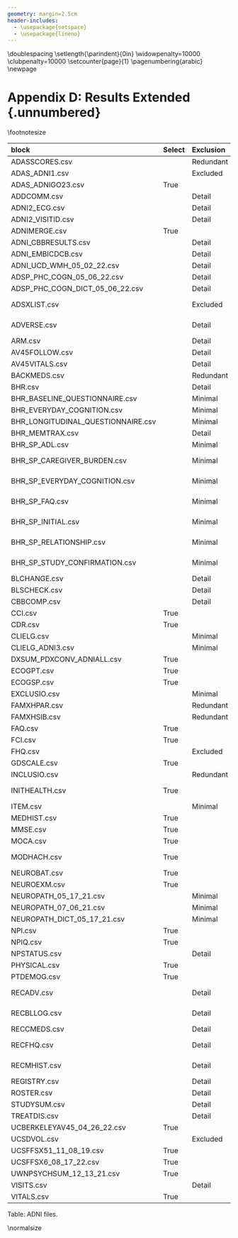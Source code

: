 ```yaml
---
geometry: margin=2.5cm
header-includes:
  - \usepackage{setspace}
  - \usepackage{lineno}
---
```


\doublespacing
\setlength{\parindent}{0in}
\widowpenalty=10000
\clubpenalty=10000
\setcounter{page}{1}
\pagenumbering{arabic}
\newpage

# Appendix D: Results Extended {.unnumbered}


\footnotesize

| block                              | Select   | Exclusion   | Category       |
|:-----------------------------------|:---------|:------------|:---------------|
| ADASSCORES.csv                     |          | Redundant   | npa            |
| ADAS_ADNI1.csv                     |          | Excluded    | npa            |
| ADAS_ADNIGO23.csv                  | True     |             | npa            |
| ADDCOMM.csv                        |          | Detail      | npa            |
| ADNI2_ECG.csv                      |          | Detail      | physical       |
| ADNI2_VISITID.csv                  |          | Detail      | additional     |
| ADNIMERGE.csv                      | True     |             | demographics   |
| ADNI_CBBRESULTS.csv                |          | Detail      | additional     |
| ADNI_EMBICDCB.csv                  |          | Detail      | additional     |
| ADNI_UCD_WMH_05_02_22.csv          |          | Detail      | nimg           |
| ADSP_PHC_COGN_05_06_22.csv         |          | Detail      | npa            |
| ADSP_PHC_COGN_DICT_05_06_22.csv    |          | Detail      | npa            |
| ADSXLIST.csv                       |          | Excluded    | health-history |
| ADVERSE.csv                        |          | Detail      | health-history |
| ARM.csv                            |          | Detail      | physical       |
| AV45FOLLOW.csv                     |          | Detail      | physical       |
| AV45VITALS.csv                     |          | Detail      |                |
| BACKMEDS.csv                       |          | Redundant   | medications    |
| BHR.csv                            |          | Detail      | additional     |
| BHR_BASELINE_QUESTIONNAIRE.csv     |          | Minimal     | additional     |
| BHR_EVERYDAY_COGNITION.csv         |          | Minimal     | impair         |
| BHR_LONGITUDINAL_QUESTIONNAIRE.csv |          | Minimal     | additional     |
| BHR_MEMTRAX.csv                    |          | Detail      | npa            |
| BHR_SP_ADL.csv                     |          | Minimal     | impair         |
| BHR_SP_CAREGIVER_BURDEN.csv        |          | Minimal     | co-participant |
| BHR_SP_EVERYDAY_COGNITION.csv      |          | Minimal     | co-participant |
| BHR_SP_FAQ.csv                     |          | Minimal     | co-participant |
| BHR_SP_INITIAL.csv                 |          | Minimal     | co-participant |
| BHR_SP_RELATIONSHIP.csv            |          | Minimal     | co-participant |
| BHR_SP_STUDY_CONFIRMATION.csv      |          | Minimal     | co-participant |
| BLCHANGE.csv                       |          | Detail      | diagnosis      |
| BLSCHECK.csv                       |          | Detail      | diagnosis      |
| CBBCOMP.csv                        |          | Detail      | diagnosis      |
| CCI.csv                            | True     |             | npa            |
| CDR.csv                            | True     |             | npa            |
| CLIELG.csv                         |          | Minimal     | additional     |
| CLIELG_ADNI3.csv                   |          | Minimal     | additional     |
| DXSUM_PDXCONV_ADNIALL.csv          | True     |             | diagnosis      |
| ECOGPT.csv                         | True     |             | npa            |
| ECOGSP.csv                         | True     |             | npa            |
| EXCLUSIO.csv                       |          | Minimal     | additional     |
| FAMXHPAR.csv                       |          | Redundant   | family-history |
| FAMXHSIB.csv                       |          | Redundant   | family-history |
| FAQ.csv                            | True     |             | impair         |
| FCI.csv                            | True     |             | impair         |
| FHQ.csv                            |          | Excluded    | family-history |
| GDSCALE.csv                        | True     |             | nps            |
| INCLUSIO.csv                       |          | Redundant   | additional     |
| INITHEALTH.csv                     | True     |             | health-history |
| ITEM.csv                           |          | Minimal     | npa            |
| MEDHIST.csv                        | True     |             | medications    |
| MMSE.csv                           | True     |             | npa            |
| MOCA.csv                           | True     |             | nps            |
| MODHACH.csv                        | True     |             | health-history |
| NEUROBAT.csv                       | True     |             | npa            |
| NEUROEXM.csv                       | True     |             | physical       |
| NEUROPATH_05_17_21.csv             |          | Minimal     | diagnosis      |
| NEUROPATH_07_06_21.csv             |          | Minimal     | diagnosis      |
| NEUROPATH_DICT_05_17_21.csv        |          | Minimal     | diagnosis      |
| NPI.csv                            | True     |             | nps            |
| NPIQ.csv                           | True     |             | nps            |
| NPSTATUS.csv                       |          | Detail      | additional     |
| PHYSICAL.csv                       | True     |             | physical       |
| PTDEMOG.csv                        | True     |             | demographics   |
| RECADV.csv                         |          | Detail      | health-history |
| RECBLLOG.csv                       |          | Detail      | health-history |
| RECCMEDS.csv                       |          | Detail      | medications    |
| RECFHQ.csv                         |          | Detail      | health-history |
| RECMHIST.csv                       |          | Detail      | health-history |
| REGISTRY.csv                       |          | Detail      | additional     |
| ROSTER.csv                         |          | Detail      | additional     |
| STUDYSUM.csv                       |          | Detail      | additional     |
| TREATDIS.csv                       |          | Detail      | additional     |
| UCBERKELEYAV45_04_26_22.csv        | True     |             | nimg           |
| UCSDVOL.csv                        |          | Excluded    | nimg           |
| UCSFFSX51_11_08_19.csv             | True     |             | nimg           |
| UCSFFSX6_08_17_22.csv              | True     |             | nimg           |
| UWNPSYCHSUM_12_13_21.csv           | True     |             | npa            |
| VISITS.csv                         |          | Detail      | additional     |
| VITALS.csv                         | True     |             | physical       |

Table: ADNI files.

\normalsize
